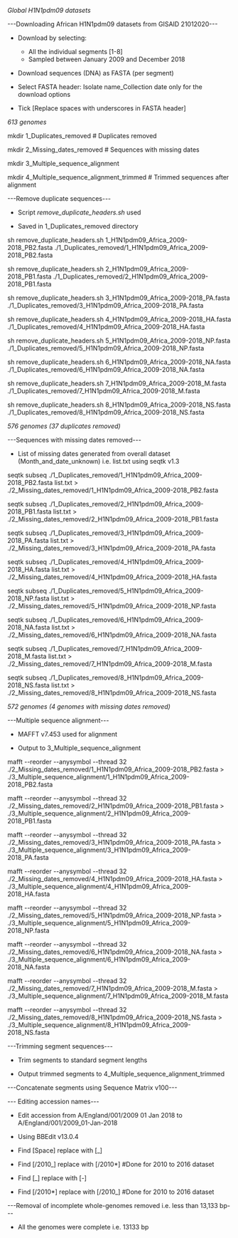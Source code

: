 

*Global H1N1pdm09 datasets*

---Downloading African H1N1pdm09 datasets from GISAID 21012020---

- Download by selecting: 

	- All the individual segments [1-8]
	- Sampled between January 2009 and December 2018

- Download sequences (DNA) as FASTA (per segment)

- Select FASTA header: Isolate name_Collection date only for the download options

- Tick [Replace spaces with underscores in FASTA header]

*613 genomes*



 mkdir 1_Duplicates_removed # Duplicates removed

 mkdir 2_Missing_dates_removed # Sequences with missing dates

 mkdir 3_Multiple_sequence_alignment

 mkdir 4_Multiple_sequence_alignment_trimmed # Trimmed sequences after alignment



---Remove duplicate sequences---

- Script *remove_duplicate_headers.sh* used

- Saved in 1_Duplicates_removed directory 

 sh remove_duplicate_headers.sh 1_H1N1pdm09_Africa_2009-2018_PB2.fasta ./1_Duplicates_removed/1_H1N1pdm09_Africa_2009-2018_PB2.fasta

 sh remove_duplicate_headers.sh 2_H1N1pdm09_Africa_2009-2018_PB1.fasta ./1_Duplicates_removed/2_H1N1pdm09_Africa_2009-2018_PB1.fasta

 sh remove_duplicate_headers.sh 3_H1N1pdm09_Africa_2009-2018_PA.fasta ./1_Duplicates_removed/3_H1N1pdm09_Africa_2009-2018_PA.fasta

 sh remove_duplicate_headers.sh 4_H1N1pdm09_Africa_2009-2018_HA.fasta ./1_Duplicates_removed/4_H1N1pdm09_Africa_2009-2018_HA.fasta

 sh remove_duplicate_headers.sh 5_H1N1pdm09_Africa_2009-2018_NP.fasta ./1_Duplicates_removed/5_H1N1pdm09_Africa_2009-2018_NP.fasta

 sh remove_duplicate_headers.sh 6_H1N1pdm09_Africa_2009-2018_NA.fasta ./1_Duplicates_removed/6_H1N1pdm09_Africa_2009-2018_NA.fasta

 sh remove_duplicate_headers.sh 7_H1N1pdm09_Africa_2009-2018_M.fasta ./1_Duplicates_removed/7_H1N1pdm09_Africa_2009-2018_M.fasta

 sh remove_duplicate_headers.sh 8_H1N1pdm09_Africa_2009-2018_NS.fasta ./1_Duplicates_removed/8_H1N1pdm09_Africa_2009-2018_NS.fasta

*576 genomes (37 duplicates removed)*



---Sequences with missing dates removed---

- List of missing dates generated from overall dataset (Month_and_date_unknown) i.e. list.txt using seqtk v1.3 

 seqtk subseq ./1_Duplicates_removed/1_H1N1pdm09_Africa_2009-2018_PB2.fasta list.txt > ./2_Missing_dates_removed/1_H1N1pdm09_Africa_2009-2018_PB2.fasta

 seqtk subseq ./1_Duplicates_removed/2_H1N1pdm09_Africa_2009-2018_PB1.fasta list.txt > ./2_Missing_dates_removed/2_H1N1pdm09_Africa_2009-2018_PB1.fasta

 seqtk subseq ./1_Duplicates_removed/3_H1N1pdm09_Africa_2009-2018_PA.fasta list.txt > ./2_Missing_dates_removed/3_H1N1pdm09_Africa_2009-2018_PA.fasta

 seqtk subseq ./1_Duplicates_removed/4_H1N1pdm09_Africa_2009-2018_HA.fasta list.txt > ./2_Missing_dates_removed/4_H1N1pdm09_Africa_2009-2018_HA.fasta

 seqtk subseq ./1_Duplicates_removed/5_H1N1pdm09_Africa_2009-2018_NP.fasta list.txt > ./2_Missing_dates_removed/5_H1N1pdm09_Africa_2009-2018_NP.fasta

 seqtk subseq ./1_Duplicates_removed/6_H1N1pdm09_Africa_2009-2018_NA.fasta list.txt > ./2_Missing_dates_removed/6_H1N1pdm09_Africa_2009-2018_NA.fasta

 seqtk subseq ./1_Duplicates_removed/7_H1N1pdm09_Africa_2009-2018_M.fasta list.txt > ./2_Missing_dates_removed/7_H1N1pdm09_Africa_2009-2018_M.fasta

 seqtk subseq ./1_Duplicates_removed/8_H1N1pdm09_Africa_2009-2018_NS.fasta list.txt > ./2_Missing_dates_removed/8_H1N1pdm09_Africa_2009-2018_NS.fasta


*572 genomes (4 genomes with missing dates removed)*



---Multiple sequence alignment---

- MAFFT v7.453 used for alignment

- Output to 3_Multiple_sequence_alignment

 mafft --reorder --anysymbol --thread 32 ./2_Missing_dates_removed/1_H1N1pdm09_Africa_2009-2018_PB2.fasta > ./3_Multiple_sequence_alignment/1_H1N1pdm09_Africa_2009-2018_PB2.fasta

 mafft --reorder --anysymbol --thread 32 ./2_Missing_dates_removed/2_H1N1pdm09_Africa_2009-2018_PB1.fasta > ./3_Multiple_sequence_alignment/2_H1N1pdm09_Africa_2009-2018_PB1.fasta

 mafft --reorder --anysymbol --thread 32 ./2_Missing_dates_removed/3_H1N1pdm09_Africa_2009-2018_PA.fasta > ./3_Multiple_sequence_alignment/3_H1N1pdm09_Africa_2009-2018_PA.fasta

 mafft --reorder --anysymbol --thread 32 ./2_Missing_dates_removed/4_H1N1pdm09_Africa_2009-2018_HA.fasta > ./3_Multiple_sequence_alignment/4_H1N1pdm09_Africa_2009-2018_HA.fasta

 mafft --reorder --anysymbol --thread 32 ./2_Missing_dates_removed/5_H1N1pdm09_Africa_2009-2018_NP.fasta > ./3_Multiple_sequence_alignment/5_H1N1pdm09_Africa_2009-2018_NP.fasta

 mafft --reorder --anysymbol --thread 32 ./2_Missing_dates_removed/6_H1N1pdm09_Africa_2009-2018_NA.fasta > ./3_Multiple_sequence_alignment/6_H1N1pdm09_Africa_2009-2018_NA.fasta

 mafft --reorder --anysymbol --thread 32 ./2_Missing_dates_removed/7_H1N1pdm09_Africa_2009-2018_M.fasta > ./3_Multiple_sequence_alignment/7_H1N1pdm09_Africa_2009-2018_M.fasta

 mafft --reorder --anysymbol --thread 32 ./2_Missing_dates_removed/8_H1N1pdm09_Africa_2009-2018_NS.fasta > ./3_Multiple_sequence_alignment/8_H1N1pdm09_Africa_2009-2018_NS.fasta



---Trimming segment sequences---

- Trim segments to standard segment lengths

- Output trimmed segments to 4_Multiple_sequence_alignment_trimmed



---Concatenate segments using Sequence Matrix v100---



--- Editing accession names---

- Edit accession from A/England/001/2009 01 Jan 2018 to A/England/001/2009_01-Jan-2018 

- Using BBEdit v13.0.4

- Find [Space] replace with [_]

- Find [/2010_] replace with [/2010*] #Done for 2010 to 2016 dataset

- Find [_] replace with [-]

- Find [/2010*] replace with [/2010_] #Done for 2010 to 2016 dataset



---Removal of incomplete whole-genomes removed i.e. less than 13,133 bp---

- All the genomes were complete i.e. 13133 bp
